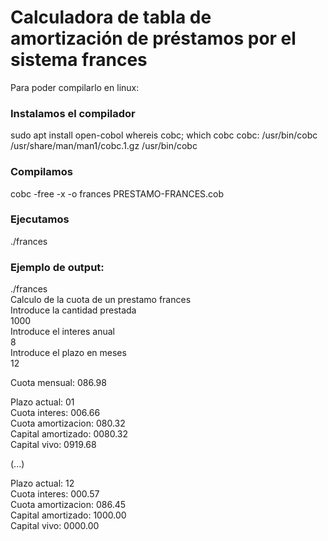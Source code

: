 # Calculadora de tabla de amortización de préstamos por el sistema frances

Para poder compilarlo en linux:

### Instalamos el compilador
sudo apt install open-cobol
whereis cobc; which cobc
cobc: /usr/bin/cobc /usr/share/man/man1/cobc.1.gz
/usr/bin/cobc

### Compilamos
cobc -free -x -o frances PRESTAMO-FRANCES.cob

### Ejecutamos
./frances

### Ejemplo de output:

./frances<br>
Calculo de la cuota de un prestamo frances <br>
Introduce la cantidad prestada <br>
1000 <br>
Introduce el interes anual <br>
8 <br>
Introduce el plazo en meses <br>
12 <br>

Cuota mensual: 086.98 <br>

Plazo actual: 01 <br>
Cuota interes: 006.66 <br>
Cuota amortizacion: 080.32 <br>
Capital amortizado: 0080.32 <br>
Capital vivo: 0919.68 <br>


(...)

Plazo actual: 12 <br>
Cuota interes: 000.57 <br>
Cuota amortizacion: 086.45 <br>
Capital amortizado: 1000.00 <br>
Capital vivo: 0000.00 <br>

